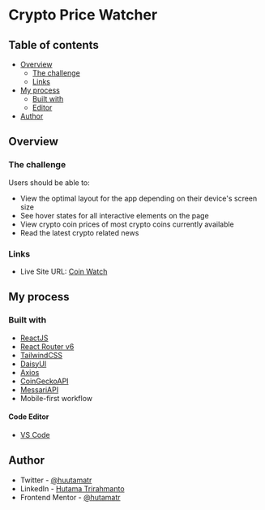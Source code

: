 # Crypto Price Watcher

## Table of contents

- [Overview](#overview)
  - [The challenge](#the-challenge)
  - [Links](#links)
- [My process](#my-process)
  - [Built with](#built-with)
  - [Editor](#editor)
- [Author](#author)

## Overview

### The challenge

Users should be able to:

- View the optimal layout for the app depending on their device's screen size
- See hover states for all interactive elements on the page
- View crypto coin prices of most crypto coins currently available
- Read the latest crypto related news

### Links

- Live Site URL: [Coin Watch]()

## My process

### Built with

- [ReactJS](https://reactjs.org/)
- [React Router v6](https://reactrouter.com/)
- [TailwindCSS](https://tailwindcss.com/)
- [DaisyUI](https://daisyui.com/)
- [Axios](https://axios-http.com/)
- [CoinGeckoAPI](https://www.coingecko.com/en/api)
- [MessariAPI](https://messari.io/api/docs)
- Mobile-first workflow

#### Code Editor

- [VS Code](https://code.visualstudio.com/)

## Author

- Twitter - [@huutamatr](https://twitter.com/huutamatr)
- LinkedIn - [Hutama Trirahmanto](linkedin.com/in/hutama-trirahmanto)
- Frontend Mentor - [@hutamatr](https://www.frontendmentor.io/profile/hutamatr)
